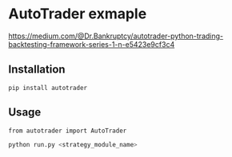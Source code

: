 AutoTrader exmaple
==================

https://medium.com/@Dr.Bankruptcy/autotrader-python-trading-backtesting-framework-series-1-n-e5423e9cf3c4

## Installation
```
pip install autotrader
```

## Usage
```
from autotrader import AutoTrader
```

```python
python run.py <strategy_module_name>
```